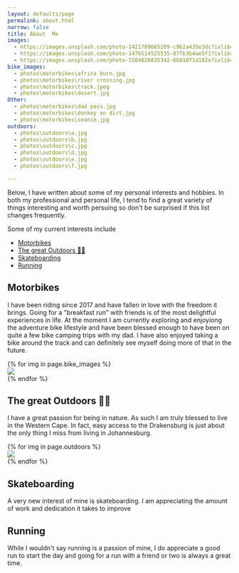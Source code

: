 ```yaml
---
layout: defaults/page
permalink: about.html
narrow: false
title: About  Me
images:
  - https://images.unsplash.com/photo-1421789665209-c9b2a435e3dc?ixlib=rb-0.3.5&ixid=eyJhcHBfaWQiOjEyMDd9&s=5b1016b885e7438c4633109d77368d4d&auto=format&fit=crop&w=1651&q=80
  - https://images.unsplash.com/photo-1476514525535-07fb3b4ae5f1?ixlib=rb-0.3.5&ixid=eyJhcHBfaWQiOjEyMDd9&s=468a8c18f5d811cf03c654b653b5089e&auto=format&fit=crop&w=1650&q=80
  - https://images.unsplash.com/photo-1504626835342-6b01071d182e?ixlib=rb-0.3.5&ixid=eyJhcHBfaWQiOjEyMDd9&s=975855d515c9d56352ee3bfe74287f2b&auto=format&fit=crop&w=1651&q=80
bike_images: 
  - photos\motorbikes\africa burn.jpg
  - photos\motorbikes\river crossing.jpg
  - photos\motorbikes\track.jpeg
  - photos\motorbikes\desert.jpg
Other:
  - photos\motorbikes\dad pass.jpg
  - photos\motorbikes\donkey on dirt.jpg
  - photos\motorbikes\seanie.jpg
outdoors:
  - photos\outdoors\a.jpg
  - photos\outdoors\b.jpg
  - photos\outdoors\c.jpg
  - photos\outdoors\d.jpg
  - photos\outdoors\e.jpg
  - photos\outdoors\f.jpg

---
```

Below, I have written about some of my personal interests and hobbies. In both my professional and personal life, I tend to find a great variety of things interesting and worth persuing so don't be surprised if this list changes frequently. 

Some of my current interests include
- [Motorbikes](#motorbikes)
- [The great Outdoors 🌳🌳](#the-great-outdoors-)
- [Skateboarding](#skateboarding)
- [Running](#running)


## Motorbikes
I have been riding since 2017 and have fallen in love with the freedom it brings. Going for a "breakfast run" with friends is of the most delightful experiences in life. At the moment I am currently exploring and enjoyiong the adventure bike lifestyle and have been blessed enough to have been on quite a few bike camping trips with my dad. I have also enjoyed taking a bike around the track and can definitely see myself doing more of that in the future. 

<div class="card-columns">
    {% for img in page.bike_images %}
    <div class="card" data-toggle="modal" data-target="#exampleModal" data-img="{{ img }}">
        <img class="card-img-top" src="{{ img }}" />
    </div>
    {% endfor %}
</div>



## The great Outdoors 🌳🌳
I have a great passion for being in nature. As such I am truly blessed to live in the Western Cape. In fact, easy access to the Drakensburg is just about the only thing I miss from living in Johannesburg.
<div class="card-columns">
    {% for img in page.outdoors %}
    <div class="card" data-toggle="modal" data-target="#exampleModal" data-img="{{ img }}">
        <img class="card-img-top" src="{{ img }}" />
    </div>
    {% endfor %}
</div>

## Skateboarding
A very new interest of mine is skateboarding. I am appreciating the amount of work and dedication it takes to improve

## Running
While I wouldn't say running is a passion of mine, I do appreciate a good run to start the day and going for a run with a friend or two is always a great time.

